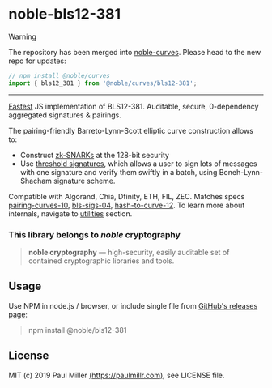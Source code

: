 # noble-bls12-381

> [!WARNING]  
> The repository has been merged into [noble-curves](https://github.com/paulmillr/noble-curves). Please head to the new repo for updates:
```js
// npm install @noble/curves
import { bls12_381 } from '@noble/curves/bls12-381';
```

---

[Fastest](#speed) JS implementation of BLS12-381. Auditable, secure, 0-dependency aggregated signatures & pairings.

The pairing-friendly Barreto-Lynn-Scott elliptic curve construction allows to:

- Construct [zk-SNARKs](https://z.cash/technology/zksnarks/) at the 128-bit security
- Use [threshold signatures](https://medium.com/snigirev.stepan/bls-signatures-better-than-schnorr-5a7fe30ea716),
  which allows a user to sign lots of messages with one signature and verify them swiftly in a batch,
  using Boneh-Lynn-Shacham signature scheme.

Compatible with Algorand, Chia, Dfinity, ETH, FIL, ZEC. Matches specs [pairing-curves-10](https://tools.ietf.org/html/draft-irtf-cfrg-pairing-friendly-curves-10), [bls-sigs-04](https://tools.ietf.org/html/draft-irtf-cfrg-bls-signature-04), [hash-to-curve-12](https://tools.ietf.org/html/draft-irtf-cfrg-hash-to-curve-12). To learn more about internals, navigate to
[utilities](#utilities) section.

### This library belongs to *noble* cryptography

> **noble cryptography** — high-security, easily auditable set of contained cryptographic libraries and tools.

## Usage

Use NPM in node.js / browser, or include single file from
[GitHub's releases page](https://github.com/paulmillr/noble-bls12-381/releases):

> npm install @noble/bls12-381

## License

MIT (c) 2019 Paul Miller [(https://paulmillr.com)](https://paulmillr.com), see LICENSE file.

